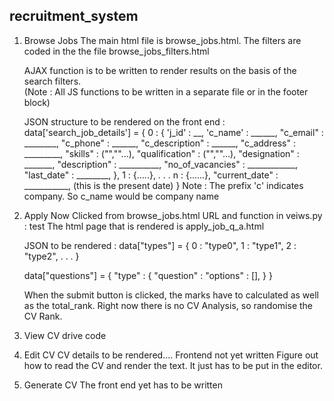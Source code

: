 ## recruitment_system

1. Browse Jobs
    The main html file is browse_jobs.html.
    The filters are coded in the the file browse_jobs_filters.html
    
    AJAX function is to be written to render results on the basis of the search filters.    
    (Note : All JS functions to be written in a separate file or in the footer block)

    JSON structure to be rendered on the front end :
    data['search_job_details'] = {
        0 : {
            'j_id' : __,
            'c_name' : ______,
            "c_email" : ________,
            "c_phone" : ______,
            "c_description" : ______,
            "c_address" : _________,
            "skills" : ("",""...),
            "qualification" : ("",""...),
            "designation" : _______,
            "description" : __________,
            "no_of_vacancies" : ____________,
            "last_date" : ________,
        },
        1 : {.....},
        .
        .
        .
        n : {......},
        "current_date" : ___________, (this is the present date)
    }
    Note : The prefix 'c' indicates company. So c_name would be company name

2. Apply Now
    Clicked from browse_jobs.html
    URL and function in veiws.py : test
    The html page that is rendered is apply_job_q_a.html

    JSON to be rendered : 
    data["types"] = {
        0 : "type0",
        1 : "type1",
        2 : "type2",
        .
        .
        .
    }

    data["questions"] = {
        "type" : {
            "question" : 
            "options" : [],
        }
    }

    When the submit button is clicked, the marks have to calculated as well as the total_rank.
    Right now there is no CV Analysis, so randomise the CV Rank.    

3. View CV
    drive code

4. Edit CV
    CV details to be rendered.... Frontend not yet written
    Figure out how to read the CV and render the text.
    It just has to be put in the editor.

5. Generate CV
    The front end yet has to be written
